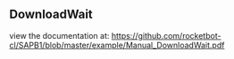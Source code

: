 ## DownloadWait

 view the documentation at: https://github.com/rocketbot-cl/SAPB1/blob/master/example/Manual_DownloadWait.pdf
